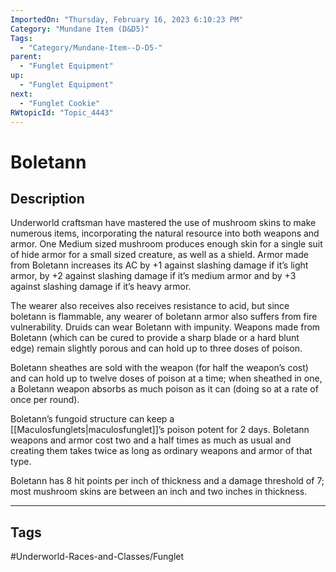 ```yaml
---
ImportedOn: "Thursday, February 16, 2023 6:10:23 PM"
Category: "Mundane Item (D&D5)"
Tags:
  - "Category/Mundane-Item--D-D5-"
parent:
  - "Funglet Equipment"
up:
  - "Funglet Equipment"
next:
  - "Funglet Cookie"
RWtopicId: "Topic_4443"
---
```

# Boletann
## Description
Underworld craftsman have mastered the use of mushroom skins to make numerous items, incorporating the natural resource into both weapons and armor. One Medium sized mushroom produces enough skin for a single suit of hide armor for a small sized creature, as well as a shield. Armor made from Boletann increases its AC by +1 against slashing damage if it’s light armor, by +2 against slashing damage if it’s medium armor and by +3 against slashing damage if it’s heavy armor.

The wearer also receives also receives resistance to acid, but since boletann is flammable, any wearer of boletann armor also suffers from fire vulnerability. Druids can wear Boletann with impunity. Weapons made from Boletann (which can be cured to provide a sharp blade or a hard blunt edge) remain slightly porous and can hold up to three doses of poison.

Boletann sheathes are sold with the weapon (for half the weapon’s cost) and can hold up to twelve doses of poison at a time; when sheathed in one, a Boletann weapon absorbs as much poison as it can (doing so at a rate of once per round).

Boletann’s fungoid structure can keep a [[Maculosfunglets|maculosfunglet]]’s poison potent for 2 days. Boletann weapons and armor cost two and a half times as much as usual and creating them takes twice as long as ordinary weapons and armor of that type.

Boletann has 8 hit points per inch of thickness and a damage threshold of 7; most mushroom skins are between an inch and two inches in thickness.


---
## Tags
#Underworld-Races-and-Classes/Funglet

